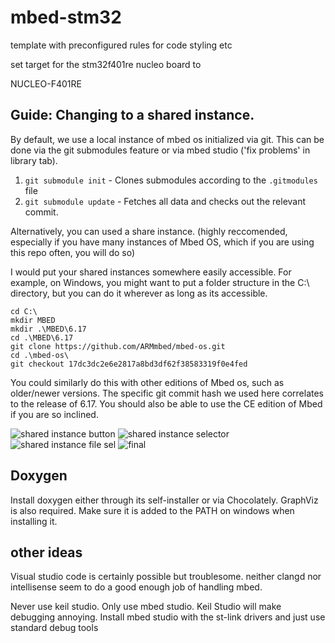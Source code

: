 # mbed-stm32

template with preconfigured rules for code styling etc

set target for the stm32f401re nucleo board to

NUCLEO-F401RE

## Guide: Changing to a shared instance.

By default, we use a local instance of mbed os initialized via git. This can be done via the git submodules feature or via mbed studio ('fix problems' in library tab).
1. `git submodule init` - Clones submodules according to the `.gitmodules` file
2. `git submodule update` - Fetches all data and checks out the relevant commit.

Alternatively, you can used a share instance. (highly reccomended, especially if you have many instances of Mbed OS, which if you are using this repo often, you will do so)

I would put your shared instances somewhere easily accessible. For example, on Windows, you might want to put a folder structure in the C:\ directory, but you can do it wherever as long as its accessible.

```
cd C:\
mkdir MBED
mkdir .\MBED\6.17
cd .\MBED\6.17
git clone https://github.com/ARMmbed/mbed-os.git
cd .\mbed-os\
git checkout 17dc3dc2e6e2817a8bd3df62f38583319f0e4fed
```

You could similarly do this with other editions of Mbed os, such as older/newer versions. The specific git commit hash we used here correlates to the release of 6.17. You should also be able to use the CE edition of Mbed if you are so inclined.

![shared instance button](./.attachments/shared-tutorial-0.png)
![shared instance selector](./.attachments/shared-tutorial-1.png)
![shared instance file sel](.attachments/shared-tutorial-2.png)
![final](./.attachments/shared-tutorial-3.png)

## Doxygen

Install doxygen either through its self-installer or via Chocolately.
GraphViz is also required. Make sure it is added to the PATH on windows when
installing it.

## other ideas

Visual studio code is certainly possible but troublesome. neither clangd nor intellisense seem to do a good enough job of handling mbed.

Never use keil studio. Only use mbed studio. Keil Studio will make debugging annoying. Install mbed studio with the st-link drivers and just use standard debug tools
